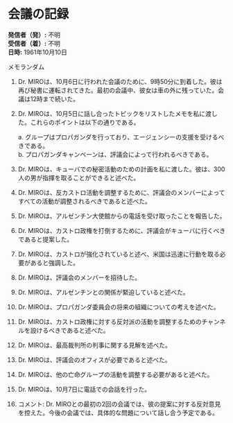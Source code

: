 # 会議の記録

**発信者（発）:** 不明  
**受信者（着）:** 不明  
**日時:** 1961年10月10日  

メモランダム

1. Dr. MIROは、10月6日に行われた会議のために、9時50分に到着した。彼は再び秘書に運転されてきた。最初の会議中、彼女は車の外に残っていた。会議は12時まで続いた。

2. Dr. MIROは、10月5日に話し合ったトピックをリストしたメモを私に渡した。これらのポイントは以下の通りである。

   a. グループはプロパガンダを行っており、エージェンシーの支援を受けるべきである。  
   b. プロパガンダキャンペーンは、評議会によって行われるべきである。  

3. Dr. MIROは、キューバでの秘密活動のための計画を私に渡した。彼は、300人の男が指揮を取ることができると述べた。

4. Dr. MIROは、反カストロ活動を調整するために、評議会のメンバーによってすべての活動が調整されるべきであると述べた。

5. Dr. MIROは、アルゼンチン大使館からの電話を受け取ったことを報告した。

6. Dr. MIROは、カストロ政権を打倒するために、評議会がキューバに行くべきであると提案した。

7. Dr. MIROは、カストロが強化されていると述べ、米国は迅速に行動を取る必要があると強調した。

8. Dr. MIROは、評議会のメンバーを招待した。

9. Dr. MIROは、アルゼンチンとの関係が緊迫していると述べた。

10. Dr. MIROは、プロパガンダ委員会の将来の組織についての考えを述べた。

11. Dr. MIROは、カストロ政権に対する反対派の活動を調整するためのチャンネルを設けるべきであると述べた。

12. Dr. MIROは、最高裁判所の判事に関する見解を述べた。

13. Dr. MIROは、評議会のオフィスが必要であると述べた。

14. Dr. MIROは、他の亡命グループの活動を調整する必要があると述べた。

15. Dr. MIROは、10月7日に電話での会話を行った。

16. コメント: Dr. MIROとの最初の2回の会議では、彼の提案に対する反対意見を控えた。今後の会議では、具体的な問題について話し合う予定である。